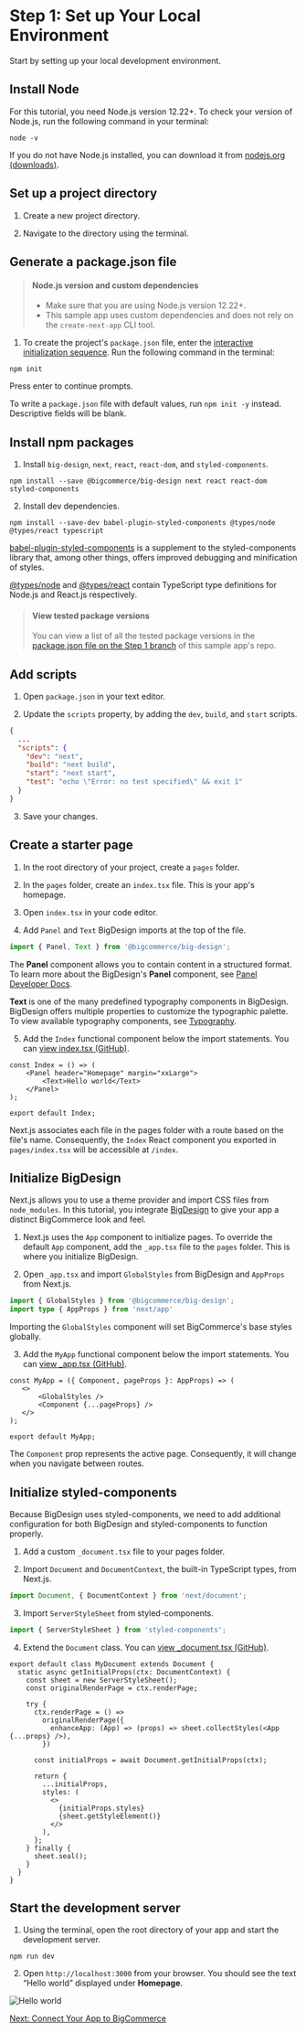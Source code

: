 # Step 1: Set up Your Local Environment



Start by setting up your local development environment.

## Install Node

For this tutorial, you need Node.js version 12.22+. To check your version of Node.js, run the following command in your terminal:

```shell title="Check Node.js version"
node -v
```

If you do not have Node.js installed, you can download it from [nodejs.org (downloads)](https://nodejs.org/en/download/). 

## Set up a project directory

1. Create a new project directory.

2. Navigate to the directory using the terminal.

## Generate a package.json file

<!-- theme: info -->
> #### Node.js version and custom dependencies
> * Make sure that you are using Node.js version 12.22+.
> * This sample app uses custom dependencies and does not rely on the `create-next-app` CLI tool.


1. To create the project's `package.json` file, enter the [interactive initialization sequence](https://docs.npmjs.com/cli/v8/commands/npm-init). Run the following command in the terminal:

```shell title="Initialize package.json"
npm init
```

Press enter to continue prompts.

To write a `package.json` file with default values, run `npm init -y` instead. Descriptive fields will be blank.

## Install npm packages

1. Install `big-design`, `next`, `react`, `react-dom`, and `styled-components`.

```shell title="Install dependencies"
npm install --save @bigcommerce/big-design next react react-dom styled-components
```

2. Install dev dependencies.

```shell title="Install devDependencies"
npm install --save-dev babel-plugin-styled-components @types/node @types/react typescript
```

[babel-plugin-styled-components](https://www.npmjs.com/package/babel-plugin-styled-components) is a supplement to the styled-components library that, among other things, offers improved debugging and minification of styles.

[@types/node](https://www.npmjs.com/package/@types/node) and [@types/react](https://www.npmjs.com/package/@types/react) contain TypeScript type definitions for Node.js and React.js respectively.

<!-- theme: info -->
> #### View tested package versions
> You can view a list of all the tested package versions in the [package.json file on the Step 1 branch](https://github.com/bigcommerce/sample-app-nodejs/blob/step-1-app-foundation/package.json) of this sample app's repo.


## Add scripts

1. Open `package.json` in your text editor.

2. Update the `scripts` property, by adding the `dev`, `build`, and `start` scripts.

```json title="Add npm scripts" lineNumbers
{
  ...
  "scripts": {
    "dev": "next",
    "build": "next build",
    "start": "next start",
    "test": "echo \"Error: no test specified\" && exit 1"
  }
}
```

3. Save your changes.

## Create a starter page

1. In the root directory of your project, create a `pages` folder.

2. In the `pages` folder, create an `index.tsx` file. This is your app's homepage.

3. Open `index.tsx` in your code editor.

4. Add `Panel` and `Text` BigDesign imports at the top of the file.

```ts title="Add imports index.tsx"
import { Panel, Text } from '@bigcommerce/big-design';
```

The **Panel** component allows you to contain content in a structured format. To learn more about the BigDesign's **Panel** component, see [Panel Developer Docs](https://developer.bigcommerce.com/big-design/panel).

**Text** is one of the many predefined typography components in BigDesign. BigDesign offers multiple properties to customize the typographic palette. To view available typography components, see  [Typography](https://developer.bigcommerce.com/big-design/typography).

5. Add the `Index` functional component below the import statements. You can [view index.tsx (GitHub)](https://github.com/bigcommerce/sample-app-nodejs/blob/step-1-app-foundation/pages/index.tsx).

```tsx title="Add functional component index.tsx" lineNumbers
const Index = () => (
    <Panel header="Homepage" margin="xxLarge">
        <Text>Hello world</Text>
    </Panel>
);

export default Index;
```

Next.js associates each file in the pages folder with a route based on the file's name. Consequently, the `Index` React component you exported in `pages/index.tsx` will be accessible at `/index`.

## Initialize BigDesign

Next.js allows you to use a theme provider and import CSS files from `node_modules`. In this tutorial, you integrate [BigDesign](https://developer.bigcommerce.com/big-design/) to give your app a distinct BigCommerce look and feel.

1. Next.js uses the `App` component to initialize pages. To override the default `App` component, add the `_app.tsx` file to the `pages` folder. This is where you initialize BigDesign. 

2. Open `_app.tsx` and import `GlobalStyles` from BigDesign and `AppProps` from Next.js.

```ts title="Add imports _app.tsx"
import { GlobalStyles } from '@bigcommerce/big-design';
import type { AppProps } from 'next/app'
```

Importing the `GlobalStyles` component will set BigCommerce's base styles globally.

3. Add the `MyApp` functional component below the import statements. You can [view _app.tsx (GitHub)](https://github.com/bigcommerce/sample-app-nodejs/blob/step-1-app-foundation/pages/_app.tsx).

```tsx title="Functional component _app.tsx" lineNumbers
const MyApp = ({ Component, pageProps }: AppProps) => (
   <>
       <GlobalStyles />
       <Component {...pageProps} />
   </>
);
 
export default MyApp;
```

The `Component` prop represents the active page. Consequently, it will change when you navigate between routes.

## Initialize styled-components

Because BigDesign uses styled-components, we need to add additional configuration for both BigDesign and styled-components to function properly.

1. Add a custom `_document.tsx` file to your pages folder. 

2. Import `Document` and `DocumentContext`, the built-in TypeScript types, from Next.js.

```ts title="Import components Document and DocumentContext"
import Document, { DocumentContext } from 'next/document';
```

3. Import `ServerStyleSheet` from styled-components.

```ts title="Import component ServerStyleSheet"
import { ServerStyleSheet } from 'styled-components';
```

4. Extend the `Document` class. You can [view _document.tsx (GitHub)](https://github.com/bigcommerce/sample-app-nodejs/blob/step-1-app-foundation/pages/_document.tsx).

```tsx title="Extend class Document" lineNumbers
export default class MyDocument extends Document {
  static async getInitialProps(ctx: DocumentContext) {
    const sheet = new ServerStyleSheet();
    const originalRenderPage = ctx.renderPage;

    try {
      ctx.renderPage = () =>
        originalRenderPage({
          enhanceApp: (App) => (props) => sheet.collectStyles(<App {...props} />),
        })

      const initialProps = await Document.getInitialProps(ctx);

      return {
        ...initialProps,
        styles: (
          <>
            {initialProps.styles}
            {sheet.getStyleElement()}
          </>
        ),
      };
    } finally {
      sheet.seal();
    }
  }
}
```

## Start the development server

1. Using the terminal, open the root directory of your app and start the development server. 

```shell title="Start development server"
npm run dev
```

2. Open `http://localhost:3000` from your browser. You should see the text “Hello world” displayed under **Homepage**.

![Hello world](https://storage.googleapis.com/bigcommerce-production-dev-center/images/Sample_app/nextjs-app-01.png "Hello world")

[Next: Connect Your App to BigCommerce](/api-docs/apps/tutorials/sample-app-nextjs/step-2-connect)
